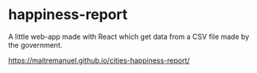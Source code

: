 # happiness-report

A little web-app made with React which get data from a CSV file made by the government.


https://maitremanuel.github.io/cities-happiness-report/
